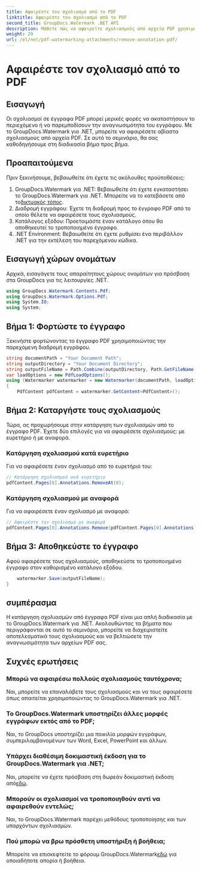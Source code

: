 ```yaml
---
title: Αφαιρέστε τον σχολιασμό από το PDF
linktitle: Αφαιρέστε τον σχολιασμό από το PDF
second_title: GroupDocs.Watermark .NET API
description: Μάθετε πώς να αφαιρείτε σχολιασμούς από αρχεία PDF χρησιμοποιώντας το GroupDocs.Watermark για .NET. Βελτιώστε την αναγνωσιμότητα του εγγράφου χωρίς κόπο.
weight: 29
url: /el/net/pdf-watermarking-attachments/remove-annotation-pdf/
---
```


# Αφαιρέστε τον σχολιασμό από το PDF

## Εισαγωγή
Οι σχολιασμοί σε έγγραφα PDF μπορεί μερικές φορές να ακαταστήσουν το περιεχόμενο ή να παρεμποδίσουν την αναγνωσιμότητα του εγγράφου. Με το GroupDocs.Watermark για .NET, μπορείτε να αφαιρέσετε αβίαστα σχολιασμούς από αρχεία PDF. Σε αυτό το σεμινάριο, θα σας καθοδηγήσουμε στη διαδικασία βήμα προς βήμα.
## Προαπαιτούμενα
Πριν ξεκινήσουμε, βεβαιωθείτε ότι έχετε τις ακόλουθες προϋποθέσεις:
1.  GroupDocs.Watermark για .NET: Βεβαιωθείτε ότι έχετε εγκαταστήσει το GroupDocs.Watermark για .NET. Μπορείτε να το κατεβάσετε από το[δικτυακός τόπος](https://releases.groupdocs.com/Watermark/net/).
2. Διαδρομή εγγράφου: Έχετε τη διαδρομή προς το έγγραφο PDF από το οποίο θέλετε να αφαιρέσετε τους σχολιασμούς.
3. Κατάλογος εξόδου: Προετοιμάστε έναν κατάλογο όπου θα αποθηκευτεί το τροποποιημένο έγγραφο.
4. .NET Environment: Βεβαιωθείτε ότι έχετε ρυθμίσει ένα περιβάλλον .NET για την εκτέλεση του παρεχόμενου κώδικα.

## Εισαγωγή χώρων ονομάτων
Αρχικά, εισαγάγετε τους απαραίτητους χώρους ονομάτων για πρόσβαση στα GroupDocs για τις λειτουργίες .NET.
```csharp
using GroupDocs.Watermark.Contents.Pdf;
using GroupDocs.Watermark.Options.Pdf;
using System.IO;
using System;
```
## Βήμα 1: Φορτώστε το έγγραφο
Ξεκινήστε φορτώνοντας το έγγραφο PDF χρησιμοποιώντας την παρεχόμενη διαδρομή εγγράφου.
```csharp
string documentPath = "Your Document Path";
string outputDirectory = "Your Document Directory";
string outputFileName = Path.Combine(outputDirectory, Path.GetFileName(documentPath));
var loadOptions = new PdfLoadOptions();
using (Watermarker watermarker = new Watermarker(documentPath, loadOptions))
{
    PdfContent pdfContent = watermarker.GetContent<PdfContent>();
```
## Βήμα 2: Καταργήστε τους σχολιασμούς
Τώρα, ας προχωρήσουμε στην κατάργηση των σχολιασμών από το έγγραφο PDF. Έχετε δύο επιλογές για να αφαιρέσετε σχολιασμούς: με ευρετήριο ή με αναφορά.
### Κατάργηση σχολιασμού κατά ευρετήριο
Για να αφαιρέσετε έναν σχολιασμό από το ευρετήριό του:
```csharp
// Κατάργηση σχολιασμού ανά ευρετήριο
pdfContent.Pages[0].Annotations.RemoveAt(0);
```
### Κατάργηση σχολιασμού με αναφορά
Για να αφαιρέσετε έναν σχολιασμό με αναφορά:
```csharp
// Αφαιρέστε τον σχολιασμό με αναφορά
pdfContent.Pages[0].Annotations.Remove(pdfContent.Pages[0].Annotations[0]);
```
## Βήμα 3: Αποθηκεύστε το έγγραφο
Αφού αφαιρέσετε τους σχολιασμούς, αποθηκεύστε το τροποποιημένο έγγραφο στον καθορισμένο κατάλογο εξόδου.
```csharp
    watermarker.Save(outputFileName);
}
```

## συμπέρασμα
Η κατάργηση σχολιασμών από έγγραφα PDF είναι μια απλή διαδικασία με το GroupDocs.Watermark για .NET. Ακολουθώντας τα βήματα που περιγράφονται σε αυτό το σεμινάριο, μπορείτε να διαχειριστείτε αποτελεσματικά τους σχολιασμούς και να βελτιώσετε την αναγνωσιμότητα των αρχείων PDF σας.
## Συχνές ερωτήσεις
### Μπορώ να αφαιρέσω πολλούς σχολιασμούς ταυτόχρονα;
Ναι, μπορείτε να επαναλάβετε τους σχολιασμούς και να τους αφαιρέσετε όπως απαιτείται χρησιμοποιώντας το GroupDocs.Watermark για .NET.
### Το GroupDocs.Watermark υποστηρίζει άλλες μορφές εγγράφων εκτός από το PDF;
Ναι, το GroupDocs υποστηρίζει μια ποικιλία μορφών εγγράφων, συμπεριλαμβανομένων των Word, Excel, PowerPoint και άλλων.
### Υπάρχει διαθέσιμη δοκιμαστική έκδοση για το GroupDocs.Watermark για .NET;
 Ναι, μπορείτε να έχετε πρόσβαση στη δωρεάν δοκιμαστική έκδοση από[εδώ](https://releases.groupdocs.com/).
### Μπορούν οι σχολιασμοί να τροποποιηθούν αντί να αφαιρεθούν εντελώς;
Ναι, το GroupDocs.Watermark παρέχει μεθόδους τροποποίησης και των υπαρχόντων σχολιασμών.
### Πού μπορώ να βρω πρόσθετη υποστήριξη ή βοήθεια;
 Μπορείτε να επισκεφτείτε το φόρουμ GroupDocs.Watermark[εδώ](https://forum.groupdocs.com/c/watermark/19) για οποιαδήποτε απορία ή βοήθεια.